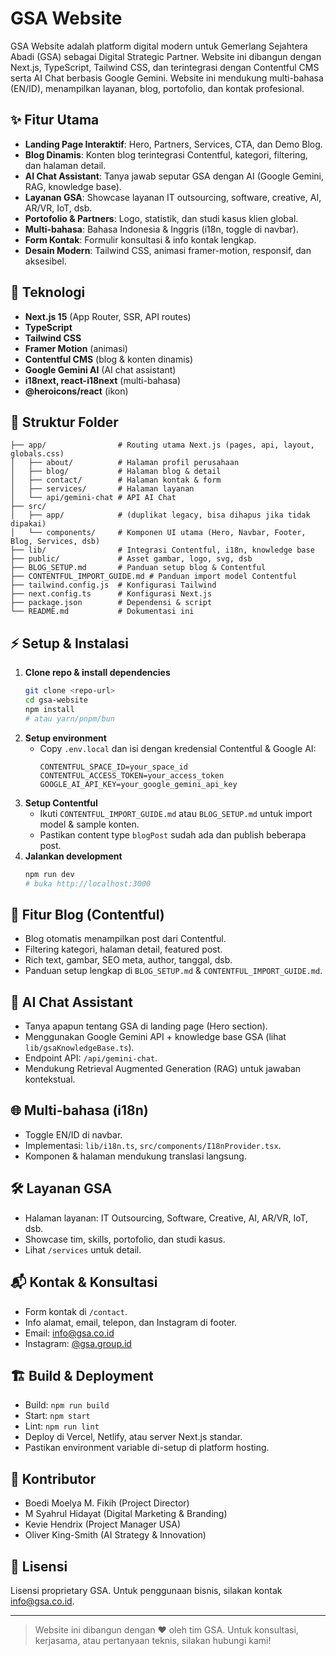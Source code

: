 # GSA Website

GSA Website adalah platform digital modern untuk Gemerlang Sejahtera Abadi (GSA) sebagai Digital Strategic Partner. Website ini dibangun dengan Next.js, TypeScript, Tailwind CSS, dan terintegrasi dengan Contentful CMS serta AI Chat berbasis Google Gemini. Website ini mendukung multi-bahasa (EN/ID), menampilkan layanan, blog, portofolio, dan kontak profesional.

## ✨ Fitur Utama
- **Landing Page Interaktif**: Hero, Partners, Services, CTA, dan Demo Blog.
- **Blog Dinamis**: Konten blog terintegrasi Contentful, kategori, filtering, dan halaman detail.
- **AI Chat Assistant**: Tanya jawab seputar GSA dengan AI (Google Gemini, RAG, knowledge base).
- **Layanan GSA**: Showcase layanan IT outsourcing, software, creative, AI, AR/VR, IoT, dsb.
- **Portofolio & Partners**: Logo, statistik, dan studi kasus klien global.
- **Multi-bahasa**: Bahasa Indonesia & Inggris (i18n, toggle di navbar).
- **Form Kontak**: Formulir konsultasi & info kontak lengkap.
- **Desain Modern**: Tailwind CSS, animasi framer-motion, responsif, dan aksesibel.

## 🚀 Teknologi
- **Next.js 15** (App Router, SSR, API routes)
- **TypeScript**
- **Tailwind CSS**
- **Framer Motion** (animasi)
- **Contentful CMS** (blog & konten dinamis)
- **Google Gemini AI** (AI chat assistant)
- **i18next, react-i18next** (multi-bahasa)
- **@heroicons/react** (ikon)

## 📁 Struktur Folder
```
├── app/                # Routing utama Next.js (pages, api, layout, globals.css)
│   ├── about/          # Halaman profil perusahaan
│   ├── blog/           # Halaman blog & detail
│   ├── contact/        # Halaman kontak & form
│   ├── services/       # Halaman layanan
│   └── api/gemini-chat # API AI Chat
├── src/
│   ├── app/            # (duplikat legacy, bisa dihapus jika tidak dipakai)
│   └── components/     # Komponen UI utama (Hero, Navbar, Footer, Blog, Services, dsb)
├── lib/                # Integrasi Contentful, i18n, knowledge base
├── public/             # Asset gambar, logo, svg, dsb
├── BLOG_SETUP.md       # Panduan setup blog & Contentful
├── CONTENTFUL_IMPORT_GUIDE.md # Panduan import model Contentful
├── tailwind.config.js  # Konfigurasi Tailwind
├── next.config.ts      # Konfigurasi Next.js
├── package.json        # Dependensi & script
└── README.md           # Dokumentasi ini
```

## ⚡️ Setup & Instalasi
1. **Clone repo & install dependencies**
   ```bash
   git clone <repo-url>
   cd gsa-website
   npm install
   # atau yarn/pnpm/bun
   ```
2. **Setup environment**
   - Copy `.env.local` dan isi dengan kredensial Contentful & Google AI:
     ```env
     CONTENTFUL_SPACE_ID=your_space_id
     CONTENTFUL_ACCESS_TOKEN=your_access_token
     GOOGLE_AI_API_KEY=your_google_gemini_api_key
     ```
3. **Setup Contentful**
   - Ikuti `CONTENTFUL_IMPORT_GUIDE.md` atau `BLOG_SETUP.md` untuk import model & sample konten.
   - Pastikan content type `blogPost` sudah ada dan publish beberapa post.
4. **Jalankan development**
   ```bash
   npm run dev
   # buka http://localhost:3000
   ```

## 📝 Fitur Blog (Contentful)
- Blog otomatis menampilkan post dari Contentful.
- Filtering kategori, halaman detail, featured post.
- Rich text, gambar, SEO meta, author, tanggal, dsb.
- Panduan setup lengkap di `BLOG_SETUP.md` & `CONTENTFUL_IMPORT_GUIDE.md`.

## 🤖 AI Chat Assistant
- Tanya apapun tentang GSA di landing page (Hero section).
- Menggunakan Google Gemini API + knowledge base GSA (lihat `lib/gsaKnowledgeBase.ts`).
- Endpoint API: `/api/gemini-chat`.
- Mendukung Retrieval Augmented Generation (RAG) untuk jawaban kontekstual.

## 🌐 Multi-bahasa (i18n)
- Toggle EN/ID di navbar.
- Implementasi: `lib/i18n.ts`, `src/components/I18nProvider.tsx`.
- Komponen & halaman mendukung translasi langsung.

## 🛠️ Layanan GSA
- Halaman layanan: IT Outsourcing, Software, Creative, AI, AR/VR, IoT, dsb.
- Showcase tim, skills, portofolio, dan studi kasus.
- Lihat `/services` untuk detail.

## 📬 Kontak & Konsultasi
- Form kontak di `/contact`.
- Info alamat, email, telepon, dan Instagram di footer.
- Email: info@gsa.co.id
- Instagram: [@gsa.group.id](https://instagram.com/gsa.group.id)

## 🏗️ Build & Deployment
- Build: `npm run build`
- Start: `npm start`
- Lint: `npm run lint`
- Deploy di Vercel, Netlify, atau server Next.js standar.
- Pastikan environment variable di-setup di platform hosting.

## 👥 Kontributor
- Boedi Moelya M. Fikih (Project Director)
- M Syahrul Hidayat (Digital Marketing & Branding)
- Kevie Hendrix (Project Manager USA)
- Oliver King-Smith (AI Strategy & Innovation)

## 📄 Lisensi
Lisensi proprietary GSA. Untuk penggunaan bisnis, silakan kontak info@gsa.co.id.

---

> Website ini dibangun dengan ❤️ oleh tim GSA. Untuk konsultasi, kerjasama, atau pertanyaan teknis, silakan hubungi kami!
